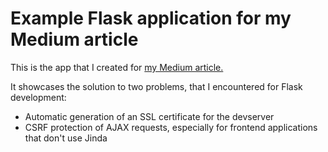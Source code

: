 # Example Flask application for my Medium article

This is the app that I created for [my Medium article.](https://medium.com/@stefan.foldesi/securing-your-flask-app-development-ssl-certificate-and-ajax-csrf-protection-48a9730a97c6)

It showcases the solution to two problems, that I encountered for Flask development:

- Automatic generation of an SSL certificate for the devserver
- CSRF protection of AJAX requests, especially for frontend applications that don't use Jinda
